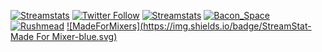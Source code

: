 [![Streamstats](https://img.shields.io/badge/StreamStats-MixerStatsDev-blue.svg)](https://github.com/StreamStats/MixerStatsDev)
[![Twitter Follow](https://img.shields.io/twitter/follow/TheStreamStats.svg?style=social)](http://twitter.com/TheStreamStats)
[![Streamstats](https://img.shields.io/badge/Stream-Stats-blue.svg)](https://github.com/StreamStats)
[![Bacon_Space](https://img.shields.io/badge/StreamStats-Bacon__Space-blue.svg)](https://beam.pro/Bacon_Space)
[![Rushmead](https://img.shields.io/badge/StreamStats-Rushmead-blue.svg)](https://beam.pro/Rushmead)
[![MadeForMixers](https://img.shields.io/badge/StreamStat-Made For Mixer-blue.svg)](http://twitter.com/TheStreamStats)

